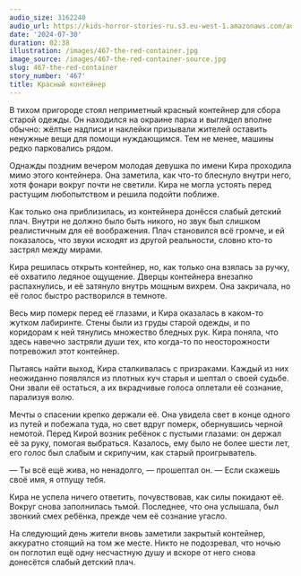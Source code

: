 ```yaml
---
audio_size: 3162240
audio_url: https://kids-horror-stories-ru.s3.eu-west-1.amazonaws.com/audio/467-the-red-container.mp3
date: '2024-07-30'
duration: 02:38
illustration: /images/467-the-red-container.jpg
image_source: /images/467-the-red-container-source.jpg
slug: 467-the-red-container
story_number: '467'
title: Красный контейнер
---
```


В тихом пригороде стоял неприметный красный контейнер для сбора старой одежды. Он находился на окраине парка и выглядел вполне обычно: жёлтые надписи и наклейки призывали жителей оставить ненужные вещи для помощи нуждающимся. Тем не менее, машины редко парковались рядом.

Однажды поздним вечером молодая девушка по имени Кира проходила мимо этого контейнера. Она заметила, как что-то блеснуло внутри него, хотя фонари вокруг почти не светили. Кира не могла устоять перед растущим любопытством и решила подойти поближе.

Как только она приблизилась, из контейнера донёсся слабый детский плач. Внутри не должно было быть никого, но звук был слишком реалистичным для её воображения. Плач становился всё громче, и ей показалось, что звуки исходят из другой реальности, словно кто-то застрял между мирами.

Кира решилась открыть контейнер, но, как только она взялась за ручку, её охватило ледяное ощущение. Дверцы контейнера внезапно распахнулись, и её затянуло внутрь мощным вихрем. Она закричала, но её голос быстро растворился в темноте.

Весь мир померк перед её глазами, и Кира оказалась в каком-то жутком лабиринте. Стены были из груды старой одежды, и по коридорам к ней тянулись множество бледных рук. Кира поняла, что здесь навечно застряли души тех, кто когда-то по неосторожности потревожил этот контейнер.

Пытаясь найти выход, Кира сталкивалась с призраками. Каждый из них неожиданно появлялся из плотных куч старья и шептал о своей судьбе. Они звали её остаться, а их вкрадчивые голоса оплетали её сознание, парализуя волю.

Мечты о спасении крепко держали её. Она увидела свет в конце одного из путей и побежала туда, но свет вдруг померк, обернувшись черной немотой. Перед Кирой возник ребёнок с пустыми глазами: он держал её за руку, помогая выбраться. Казалось, ему было не более шести лет, его голос был слабым и скрипучим, как старый проигрыватель.

— Ты всё ещё жива, но ненадолго, — прошептал он. — Если скажешь своё имя, я отпущу тебя.

Кира не успела ничего ответить, почувствовав, как силы покидают её. Вокруг снова заполнилась тьмой. Последнее, что она услышала, был звонкий смех ребёнка, прежде чем её сознание угасло.

На следующий день жители вновь заметили закрытый контейнер, аккуратно стоящий на том же месте. Никто не подозревал, что ночью он поглотил ещё одну несчастную душу и вскоре от него снова донесётся слабый детский плач.